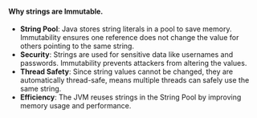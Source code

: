 #### <a name="question1"></a> Why strings are Immutable.
  - **String Pool**: Java stores string literals in a pool to save memory. Immutability ensures one reference does not change the value for others pointing to the same string.
  - **Security**: Strings are used for sensitive data like usernames and passwords. Immutability prevents attackers from altering the values.
  - **Thread Safety**: Since string values cannot be changed, they are automatically thread-safe, means multiple threads can safely use the same string.
  - **Efficiency**: The JVM reuses strings in the String Pool by improving memory usage and performance.

